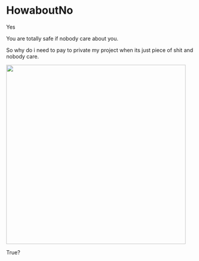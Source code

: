 # HowaboutNo
Yes

You are totally safe if nobody care about you.

So why do i need to pay to private my project when its just piece of shit and nobody care.

<img src="https://i.imgflip.com/1sj6za.jpg" width="480">

True?

